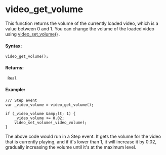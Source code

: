 # video_get_volume

This function returns the volume of the currently loaded video, which is
a value between 0 and 1. You can change the volume of the loaded video
using [video_set_volume()](video_set_volume) .

#### Syntax:

``` gml
video_get_volume();
```

#### Returns:

``` gml
 Real
```

#### Example:

``` gml
/// Step event
var _video_volume = video_get_volume();

if (_video_volume &amp;lt; 1) {
    _video_volume += 0.02;
    video_set_volume(_video_volume);
}
```

The above code would run in a Step event. It gets the volume for the
video that is currently playing, and if it's lower than 1, it will
increase it by 0.02, gradually increasing the volume until it's at the
maximum level.
